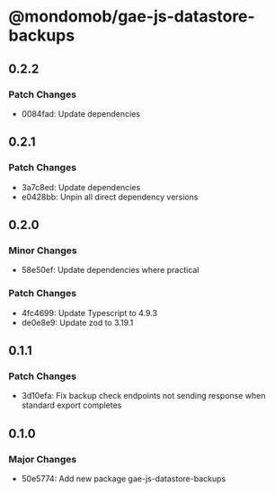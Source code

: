 # @mondomob/gae-js-datastore-backups

## 0.2.2

### Patch Changes

- 0084fad: Update dependencies

## 0.2.1

### Patch Changes

- 3a7c8ed: Update dependencies
- e0428bb: Unpin all direct dependency versions

## 0.2.0

### Minor Changes

- 58e50ef: Update dependencies where practical

### Patch Changes

- 4fc4699: Update Typescript to 4.9.3
- de0e8e9: Update zod to 3.19.1

## 0.1.1

### Patch Changes

- 3d10efa: Fix backup check endpoints not sending response when standard export completes

## 0.1.0

### Major Changes

- 50e5774: Add new package gae-js-datastore-backups

